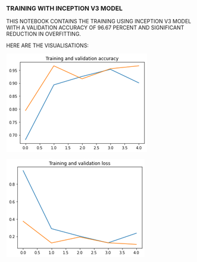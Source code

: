 ### TRAINING WITH INCEPTION V3 MODEL
 THIS NOTEBOOK CONTAINS THE TRAINING USING INCEPTION V3 MODEL WITH A VALIDATION ACCURACY OF 96.67 PERCENT AND SIGNIFICANT REDUCTION IN OVERFITTING.
 
 HERE ARE THE VISUALISATIONS:
 
 ![alt text](https://github.com/NaveenVinayakS/Mask_Detection/blob/main/incep_v3_mask_model/images/img1.png)
 
  ![alt text](https://github.com/NaveenVinayakS/Mask_Detection/blob/main/incep_v3_mask_model/images/img2.png)

 
 
